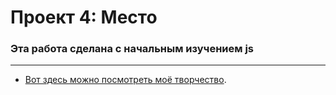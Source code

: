 # Проект 4: Место

### Эта работа сделана с начальным изучением js

****

* [Вот здесь можно посмотреть моё творчество](https://snezhana-kunau.github.io/mesto/index.html).
